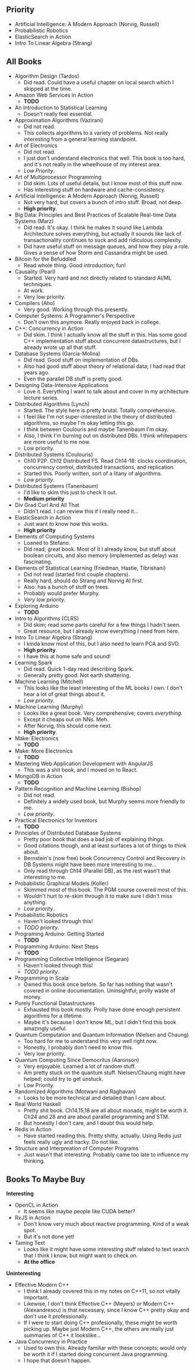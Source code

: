## Priority

* Artificial Intelligence: A Modern Approach (Norvig, Russell)
* Probabilistic Robotics
* ElasticSearch in Action
* Intro To Linear Algebra (Strang)

## All Books

* Algorithm Design (Tardos)
    * Did read. Could have a useful chapter on local search which I
      skipped at the time.
* Amazon Web Services in Action
    * **TODO**
* An Introduction to Statistical Learning
    * Doesn't really feel essential.
* Approximation Algorithms (Vazirani)
    * Did not read.
    * This collects algorithms to a variety of problems. Not really
      interesting from a general learning standpoint.
* Art of Electronics
    * Did not read.
    * I just don't understand electronics that well. This book is too
      hard, and it's not really in the wheelhouse of my interest area.
    * *Low Priority*.
* Art of Multiprocessor Programming
    * Did skim. Lots of useful details, but I know most of this stuff
      now.
    * Has interesting stuff on hardware and cache-consistency.
* Artificial Intelligence: A Modern Approach (Norvig, Russell)
    * Not very hard, but covers a bunch of intro stuff. Broad, not
      deep.
    * **High priority**.
* Big Data: Principles and Best Practices of Scalable Real-time Data
  Systems (Marz)
    * Did read. It's okay. I think he makes it sound like Lambda
      Architecture solves everything, but actually it sounds like lack
      of transactionality continues to suck and add ridiculous
      complexity.
    * Did have useful stuff on message queues, and how they play a
      role. Gives a sense of how Storm and Cassandra might be used.
* Bitcoin for the Befuddled
    * Read whole thing. Good introduction; fun!
* Causality (Pearl)
    * Started. Very hard and not directly related to standard AI/ML
      techniques.
    * At work.
    * Very low priority.
* Compilers (Aho)
    * Very good. Working through this presently.
* Computer Systems: A Programmer's Perspective
    * Don't own this anymore. Really enjoyed back in college.
* C++: Concurrency in Action
    * Did skim. I think I actually know all the stuff in this. Has
      some good C++ implementation stuff about concurrent
      datastructures, but I already wrote up all that stuff.
* Database Systems (Garcia-Molina)
    * Did read. Good stuff on implementation of DBs.
    * Also had good stuff about theory of relational data; I had read
      that years ago.
    * Even the parallel DB stuff is pretty good.
* Designing Data-Intensive Applications
    * Love it. Everything I want to talk about and cover in my
      architecture lecture series.
* Distributed Algorithms (Lynch)
    * Started. The style here is pretty brutal. Totally comprehensive.
    * I feel like I'm not super-interested in the theory of
      distributed algorithms, so maybe I'm okay letting this go.
    * I think between Coulouris and maybe Tanenbaum I'm okay.
    * Also, I think I'm burning out on distributed DBs. I think
      whitepapers are more useful to me now.
    * Low priority.
* Distributed Systems (Coulouris)
    * Ch10 P2P. Ch12 Distributed FS. Read Ch14-18: clocks
      coordination, concurrency control, distributed transactions, and
      replication.
    * Started this. Poorly written, sort of a litany of algorithms.
    * *Low priority*.
* Distributed Systems (Tanenbaum)
    * I'd like to skim this just to check it out.
    * **Medium priority**
* Div Grad Curl And All That
    * Didn't read. I can review this if I really need it...
* ElasticSearch in Action
    * Just want to know how this works.
    * **High priority**
* Elements of Computing Systems
    * Loaned to Stefano.
    * Did read; great book. Most of it I already know, but stuff about
      boolean circuits, and also memory (implemented as delay) was
      fascinating.
* Elements of Statistical Learning (Friedman, Hastie, Tibrishani)
    * Did not read (started first couple chapters).
    * Really hard, should do Strang and Norvig AI first.
    * Also: has a bunch of stuff on trees.
    * Probably would prefer Murphy.
    * *Very low priority*.
* Exploring Arduino
    * **TODO**
* Intro to Algorithms (CLRS)
    * Did skim; read some parts careful for a few things I hadn't seen.
    * Great resource, but I already know everything I need from here.
* Intro To Linear Algebra (Strang)
    * I kinda know most of this, but I also need to learn PCA and SVD.
    * **High priority**.
    * I have this at home safe and sound!
* Learning Spark
    * Did read. Quick 1-day read describing Spark.
    * Generally pretty good. Not earth shattering.
* Machine Learning (Mitchell)
    * This looks like the least interesting of the ML books I own. I
      don't hear a lot of great things about it.
    * *Low priority*.
* Machine Learning (Murphy)
    * Looks like a great book. Very comprehensive; covers
      *everything*.
    * Except it cheaps out on NNs. Meh.
    * After Norvig, this should come next.
    * **High priority**.
* Make: Electronics
    * **TODO**
* Make: More Electronics
    * **TODO**
* Mastering Web Application Development with AngularJS
    * This was a shit book, and I moved on to React.
* MongoDB in Action
    * **TODO**
* Pattern Recognition and Machine Learning (Bishop)
    * Did not read.
    * Definitely a widely used book, but Murphy seems more friendly to
      me.
    * *Low priority*.
* Practical Electronics for Inventors
    * **TODO**
* Principles of Distributed Database Systems
    * Pretty poor book that does a bad job of explaining things.
    * Good citations though, and at least surfaces a lot of things to
      think about.
    * Bernstein's (now free) book Concurrency Control and Recovery in
      DB Systems might have been more interesting to me...
    * Only read through Ch14 (Parallel DB), as the rest wasn't that
      interesting to me.
* Probabilistic Graphical Models (Koller)
    * Skimmed most of this book. The PGM course covered most of this.
    * Wouldn't hurt to re-skim through it to make sure I didn't miss
      anything.
    * *Low priority*.
* Probabilistic Robotics
    * Haven't looked through this!
    * *TODO priority*.
* Programing Arduino: Getting Started
    * **TODO**
* Programming Arduino: Next Steps
    * **TODO**
* Programming Collective Intelligence (Segaran)
    * Haven't looked through this!
    * *TODO priority*.
* Programming in Scala
    * Owned this book once before. So far has nothing that wasn't
      covered in online documentation. Uninsightful; prolly waste of
      money.
* Purely Functional Datastructures
    * Exhausted this book mostly. Prolly have done enough persistent
      algorithms for a lifetime.
    * Maybe it's because I don't know ML, but I didn't find this book
      amazingly useful.
* Quantum Computation and Quantum Information (Nielsen and Chaung)
    * Too hard for me to understand this very well right now.
    * Honestly, I probably don't need to know this.
    * Very low priority.
* Quantum Computing Since Democritus (Aaronson)
    * Very enjoyable. Learned a lot of random stuff.
    * Am pretty stuck on the quantum stuff. Nielsen/Chaung might have
      helped; could try to get unstuck.
    * Low Priority.
* Randomized Algorithms (Motwani and Raghavan)
    * Looks to be more technical and detailed than I care about.
* Real World Haskell
    * Pretty shit book. Ch14,15,18 are all about monads, might be
      worth it. Ch24 and 28 and are about parallel programming and
      STM.
    * But honestly I don't care, and I doubt this would help.
* Redis in Action
    * Have started reading this. Pretty shitty, actually. Using Redis
      just feels really ugly and hacky. Do not like.
* Structure and Interpreation of Computer Programs
    * Just wasn't that interesting. Probably came too late to
      influence my thinking.

## Books To Maybe Buy

**Interesting**

* OpenCL in Action
    * It seems like maybe people like CUDA better?
* RxJS in Action
    * Don't know very much about reactive programming. Kind of a weak
      spot.
    * But it's not done yet!
* Taming Text
    * Looks like it might have some interesting stuff related to text
      search that I think I know, but might want to check on.
    * **At the office**

**Uninteresting**

* Effective Modern C++
    * I think I already covered this in my notes on C++11, so not
      vitally important.
    * Likewise, I don't think Effective C++ (Meyers) or Modern C++
      (Alexandrescu) is that necessary, since I know C++ pretty okay
      and don't use it professionally.
    * If I were to start doing C++ profesionally, these might be worth
      picking up. Maybe just Modern C++, the others are really just
      summaries of C++ it lookslike...
* Java Concurrency in Practice
    * Used to own this. Already familiar with these concepts; would
      only be worth it if I started doing concurrent Java programming.
    * I hope that doesn't happen.
